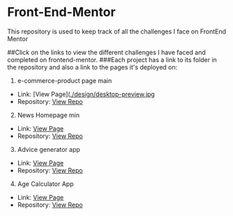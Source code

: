 # Front-End-Mentor
This repository is used to keep track of all the challenges I face on FrontEnd Mentor


##Click on the links to view the different challenges I have faced and completed on frontend-mentor.
###Each project has a link to its folder in the repository and also a link to the pages it's deployed on:

1. e-commerce-product page main
  - Link: [View Page]([./design/desktop-preview.jpg](https://ecommerce-product-page-main-two-silk.vercel.app/](https://ecommerce-product-page-main-two-silk.vercel.app/))
  - Repository: [View Repo](https://github.com/MthoNtanzi/Front-End-Mentor/tree/main/ecommerce-product-page-main)
    
2. News Homepage min
  - Link: [View Page](https://front-end-mentor-six-iota.vercel.app/)
  - Repository: [View Repo](https://github.com/MthoNtanzi/Front-End-Mentor/tree/main/news-homepage-main)
    
3. Advice generator app
  -  Link: [View Page](https://advice-generator-app-five-amber.vercel.app/)
  -  Repository: [View Repo](https://github.com/MthoNtanzi/advice-generator-app)
    
4. Age Calculator App
  - Link: [View Page](https://age-calculator-app-main-snowy.vercel.app/)
  - Repository: [View Repo](https://github.com/MthoNtanzi/age-calculator-app-main)
 
